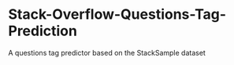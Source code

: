 # Stack-Overflow-Questions-Tag-Prediction
A questions tag predictor based on the StackSample dataset
